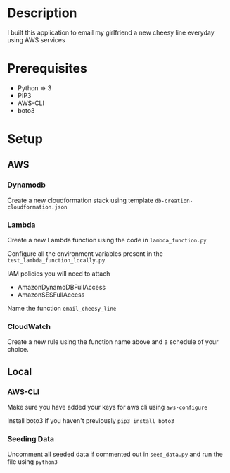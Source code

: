 # Description
I built this application to email my girlfriend a new cheesy line everyday using AWS services

# Prerequisites
* Python => 3
* PIP3
* AWS-CLI
* boto3

# Setup

## AWS

### Dynamodb
Create a new cloudformation stack using template ```db-creation-cloudformation.json```

### Lambda
Create a new Lambda function using the code in ```lambda_function.py```

Configure all the environment variables present in the ```test_lambda_function_locally.py```

IAM policies you will need to attach
* AmazonDynamoDBFullAccess
* AmazonSESFullAccess

Name the function ```email_cheesy_line```

### CloudWatch
Create a new rule using the function name above and a schedule of your choice.

## Local

### AWS-CLI
Make sure you have added your keys for aws cli using ```aws-configure```

Install boto3 if you haven't previously ```pip3 install boto3```

### Seeding Data
Uncomment all seeded data if commented out in ```seed_data.py``` and run the file using ```python3```



 
